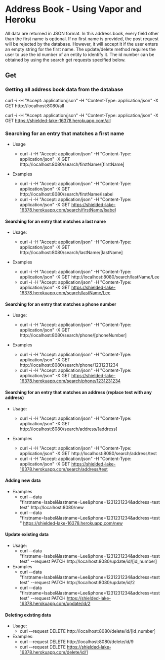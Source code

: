 # Address Book - Using Vapor and Heroku

All data are returned in JSON format. In this address book, every field other than the first name is optional. If no first name is provided, the post request will be rejected by the database. However, it will accept it if the user enters an empty string for the first name. The update/delete method requires the user to use the id number of an entity to identify it. The id number can be obtained by using the search get requests specified below. 

## Get

### Getting all address book data from the database

curl -i -H "Accept: application/json" -H "Content-Type: application/json" -X GET http://localhost:8080/all

curl -i -H "Accept: application/json" -H "Content-Type: application/json" -X GET https://shielded-lake-16378.herokuapp.com/all

### Searching for an entry that matches a first name

- Usage
	- curl -i -H "Accept: application/json" -H "Content-Type: application/json" -X GET http://localhost:8080/search/firstName/[firstName]

- Examples
	- curl -i -H "Accept: application/json" -H "Content-Type: application/json" -X GET http://localhost:8080/search/firstName/Isabel
	- curl -i -H "Accept: application/json" -H "Content-Type: application/json" -X GET https://shielded-lake-16378.herokuapp.com/search/firstName/Isabel

#### Searching for an entry that matches a last name

- Usage: 
	- curl -i -H "Accept: application/json" -H "Content-Type: application/json" -X GET http://localhost:8080/search/lastName/[lastName]

- Examples
	- curl -i -H "Accept: application/json" -H "Content-Type: application/json" -X GET http://localhost:8080/search/lastName/Lee
	- curl -i -H "Accept: application/json" -H "Content-Type: application/json" -X GET https://shielded-lake-16378.herokuapp.com/search/lastName/Lee

#### Searching for an entry that matches a phone number

- Usage: 
	- curl -i -H "Accept: application/json" -H "Content-Type: application/json" -X GET http://localhost:8080/search/phone/[phoneNumber]

- Examples

	- curl -i -H "Accept: application/json" -H "Content-Type: application/json" -X GET http://localhost:8080/search/phone/1231231234
	- curl -i -H "Accept: application/json" -H "Content-Type: application/json" -X GET https://shielded-lake-16378.herokuapp.com/search/phone/1231231234

#### Searching for an entry that matches an address (replace test with any address)

- Usage:
	- curl -i -H "Accept: application/json" -H "Content-Type: application/json" -X GET http://localhost:8080/search/address/[address]

- Examples
	- curl -i -H "Accept: application/json" -H "Content-Type: application/json" -X GET http://localhost:8080/search/address/test
	- curl -i -H "Accept: application/json" -H "Content-Type: application/json" -X GET https://shielded-lake-16378.herokuapp.com/search/address/test

#### Adding new data 
- Examples
	- curl --data "firstname=Isabel&lastname=Lee&phone=1231231234&address=testtest" http://localhost:8080/new 
	- curl --data "firstname=Isabel&lastname=Lee&phone=1231231234&address=test" https://shielded-lake-16378.herokuapp.com/new

#### Update existing data

- Usage:
	- curl --data "firstname=Isabel&lastname=Lee&phone=1231231234&address=testtest" --request PATCH http://localhost:8080/update/id/[id_number]
- Examples
	- curl --data "firstname=Isabel&lastname=Lee&phone=1231231234&address=testtest" --request PATCH http://localhost:8080/update/id/2
	- curl --data "firstname=Isabel&lastname=Lee&phone=1231231234&address=testtest" --request PATCH https://shielded-lake-16378.herokuapp.com/update/id/2

#### Deleting existing data

- Usage: 
	- curl --request DELETE http://localhost:8080/delete/id/[id_number]
- Examples:
	- curl --request DELETE http://localhost:8080/delete/id/9
	- curl --request DELETE https://shielded-lake-16378.herokuapp.com/delete/id/1

